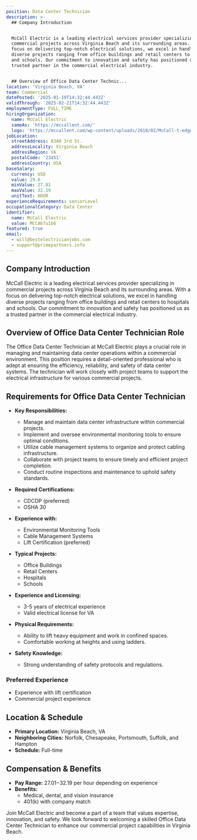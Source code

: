 ```yaml
---
position: Data Center Technician
description: >-
  ## Company Introduction


  McCall Electric is a leading electrical services provider specializing in
  commercial projects across Virginia Beach and its surrounding areas. With a
  focus on delivering top-notch electrical solutions, we excel in handling
  diverse projects ranging from office buildings and retail centers to hospitals
  and schools. Our commitment to innovation and safety has positioned us as a
  trusted partner in the commercial electrical industry.


  ## Overview of Office Data Center Technic...
location: 'Virginia Beach, VA'
team: Commercial
datePosted: '2025-01-19T14:32:44.443Z'
validThrough: '2025-02-21T14:32:44.443Z'
employmentType: FULL_TIME
hiringOrganization:
  name: McCall Electric
  sameAs: 'https://mccallent.com/'
  logo: 'https://mccallent.com/wp-content/uploads/2018/02/McCall-t-edge-1.png'
jobLocation:
  streetAddress: 8340 3rd St.
  addressLocality: Virginia Beach
  addressRegion: VA
  postalCode: '23451'
  addressCountry: USA
baseSalary:
  currency: USD
  value: 29.6
  minValue: 27.01
  maxValue: 32.19
  unitText: HOUR
experienceRequirements: seniorLevel
occupationalCategory: Data Center
identifier:
  name: McCall Electric
  value: MCCA67u1b6
featured: true
email:
  - will@bestelectricianjobs.com
  - support@primepartners.info
---
```




## Company Introduction

McCall Electric is a leading electrical services provider specializing in commercial projects across Virginia Beach and its surrounding areas. With a focus on delivering top-notch electrical solutions, we excel in handling diverse projects ranging from office buildings and retail centers to hospitals and schools. Our commitment to innovation and safety has positioned us as a trusted partner in the commercial electrical industry.

## Overview of Office Data Center Technician Role

The Office Data Center Technician at McCall Electric plays a crucial role in managing and maintaining data center operations within a commercial environment. This position requires a detail-oriented professional who is adept at ensuring the efficiency, reliability, and safety of data center systems. The technician will work closely with project teams to support the electrical infrastructure for various commercial projects.

## Requirements for Office Data Center Technician

- **Key Responsibilities:**
  - Manage and maintain data center infrastructure within commercial projects.
  - Implement and oversee environmental monitoring tools to ensure optimal conditions.
  - Utilize cable management systems to organize and protect cabling infrastructure.
  - Collaborate with project teams to ensure timely and efficient project completion.
  - Conduct routine inspections and maintenance to uphold safety standards.

- **Required Certifications:**
  - CDCDP (preferred)
  - OSHA 30

- **Experience with:**
  - Environmental Monitoring Tools
  - Cable Management Systems
  - Lift Certification (preferred)

- **Typical Projects:**
  - Office Buildings
  - Retail Centers
  - Hospitals
  - Schools

- **Experience and Licensing:**
  - 3-5 years of electrical experience
  - Valid electrical license for VA

- **Physical Requirements:**
  - Ability to lift heavy equipment and work in confined spaces.
  - Comfortable working at heights and using ladders.

- **Safety Knowledge:**
  - Strong understanding of safety protocols and regulations.

### Preferred Experience

- Experience with lift certification
- Commercial project experience

## Location & Schedule

- **Primary Location:** Virginia Beach, VA
- **Neighboring Cities:** Norfolk, Chesapeake, Portsmouth, Suffolk, and Hampton
- **Schedule:** Full-time

## Compensation & Benefits

- **Pay Range:** $27.01-$32.19 per hour depending on experience
- **Benefits:**
  - Medical, dental, and vision insurance
  - 401(k) with company match

Join McCall Electric and become a part of a team that values expertise, innovation, and safety. We look forward to welcoming a skilled Office Data Center Technician to enhance our commercial project capabilities in Virginia Beach.
